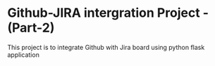 # Github-JIRA intergration Project - (Part-2)
This project is to integrate Github with Jira board using python flask application
